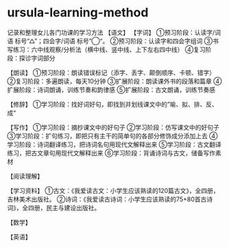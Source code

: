 # ursula-learning-method
记录和整理女儿各门功课的学习方法
【语文】
  【字词】
    ①预习阶段：认读字/词语 标号“△”；四会字/词语 标号”◯“。
    ②预习阶段：认读字和四会字组词
    ③书写练习：六中线观察/分析法（横中线、竖中线、上下左右四中线）
    ④复习阶段：探诊字词部分
  
  【朗读】
    ①预习阶段：朗读错误标记（添字、丢字、颠倒顺序、卡顿、错字）
    ②复习阶段：多遍朗读，每天10分钟
    ③扩展阶段：朗读课外书的段落和篇章
    ④扩展阶段：诗词朗诵，训练节奏和韵律感
    ⑤扩展阶段：古文朗诵，训练节奏感
    
  【修辞】
    ①学习阶段：找好词好句，即找到并划线课文中的”喻、拟、排、反、成“
    
  
  【写作】
    ①学习阶段：摘抄课文中的好句子
    ②学习阶段：仿写课文中的好句子
    ③学习阶段：扩句练习，即把只有主干的简单句的各部分修饰成分添加上去
    ④学习阶段：诗词翻译练习，把诗词名句用现代文解释出来
    ⑤学习阶段：古文翻译练习，把古文章句用现代文解释出来
    ⑥学习阶段：背诵诗词与古文，储备写作素材
  
  【阅读理解】
  
  【学习资料】
    ①古文：《我爱读古文：小学生应该熟读的120篇古文》，全四册，吉林美术出版社。
    ②诗词：《我爱读古诗词：小学生应该熟读的75+80首古诗词》，全四册，民主与建设出版社。


【数学】

【英语】

